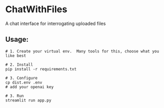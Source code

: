 # ChatWithFiles
A chat interface for interrogating uploaded files


## Usage:
```shell
# 1. Create your virtual env.  Many tools for this, choose what you like best

# 2. Install
pip install -r requirements.txt

# 3. Configure
cp dist.env .env 
# add your openai key

# 3. Run
streamlit run app.py

```